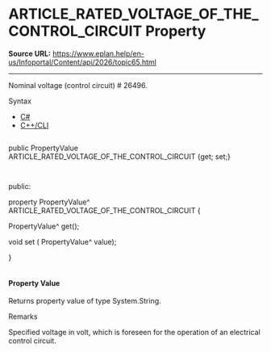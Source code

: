 # ARTICLE_RATED_VOLTAGE_OF_THE_CONTROL_CIRCUIT Property

**Source URL:** https://www.eplan.help/en-us/Infoportal/Content/api/2026/topic65.html

---

Nominal voltage (control circuit) # 26496.

Syntax

- [C#](#i-syntax-CS)
- [C++/CLI](#i-syntax-CPP2005)

```
```
public PropertyValue ARTICLE_RATED_VOLTAGE_OF_THE_CONTROL_CIRCUIT {get; set;}
```
```

```
```
public:

property PropertyValue^ ARTICLE_RATED_VOLTAGE_OF_THE_CONTROL_CIRCUIT {

   PropertyValue^ get();

   void set (    PropertyValue^ value);

}
```
```

#### Property Value

Returns property value of type System.String.

Remarks

Specified voltage in volt, which is foreseen for the operation of an electrical control circuit.
